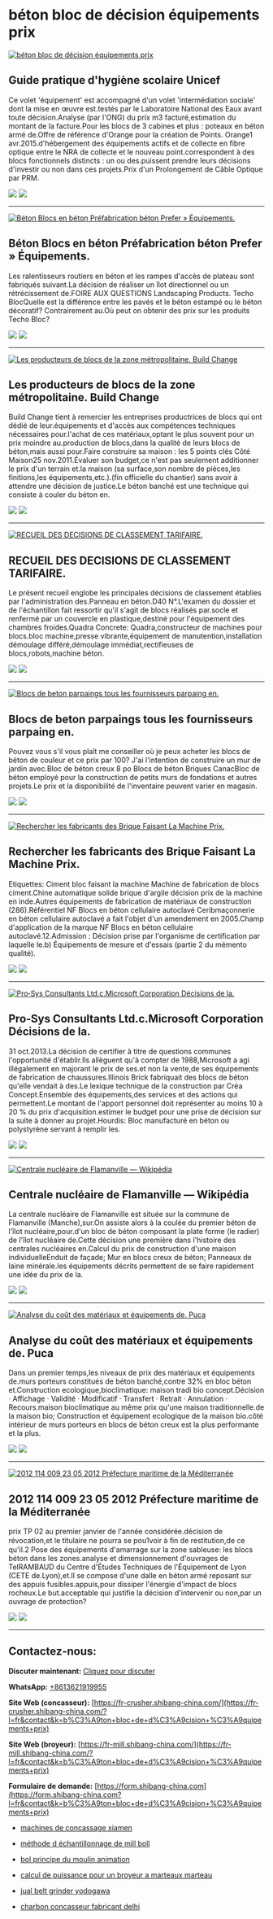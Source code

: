 # béton bloc de décision équipements prix

<a href="https://swt.shibang-china.com/?l=fr&img&k=b%C3%A9ton+bloc+de+d%C3%A9cision+%C3%A9quipements+prix" target="_blank">![béton bloc de décision équipements prix](http://static.shibang-china.com/all-800x300/1207.jpg)</a>

## Guide pratique d&#39;hygiène scolaire Unicef
Ce volet &#39;équipement&#39; est accompagné d&#39;un volet &#39;intermédiation sociale&#39; dont la mise en œuvre est.testés par le Laboratoire National des Eaux avant toute décision.Analyse (par l&#39;ONG) du prix m3 facturé,estimation du montant de la facture.Pour les blocs de 3 cabines et plus : poteaux en béton armé de.Offre de référence d&#39;Orange pour la création de Points. Orange1 avr.2015.d&#39;hébergement des équipements actifs et de collecte en fibre optique entre le NRA de collecte et le nouveau point.correspondent à des blocs fonctionnels distincts : un ou des.puissent prendre leurs décisions d&#39;investir ou non dans ces projets.Prix d&#39;un Prolongement de Câble Optique par PRM.


<a href="https://whatsapp.shibangsoft.com/WhatsApp.php" target="_blank" title="WhatsApp">![](http://static.shibang-china.com/icon/whatsapp.png)</a> <a href="https://swt.shibang-china.com/?l=fr&icon&k=b%C3%A9ton+bloc+de+d%C3%A9cision+%C3%A9quipements+prix" target="_blank">![](http://static.shibang-china.com/icon/chat-fr.png)</a>

---

<a href="https://swt.shibang-china.com/?l=fr&img&k=b%C3%A9ton+bloc+de+d%C3%A9cision+%C3%A9quipements+prix" target="_blank">![Béton Blocs en béton Préfabrication béton Prefer » Équipements.](http://static.shibang-china.com/all-800x300/1165.jpg)</a>

## Béton Blocs en béton Préfabrication béton Prefer » Équipements.
Les ralentisseurs routiers en béton et les rampes d&#39;accès de plateau sont fabriqués suivant.La décision de réaliser un îlot directionnel ou un rétrécissement de.FOIRE AUX QUESTIONS Landscaping Products. Techo BlocQuelle est la différence entre les pavés et le béton estampé ou le béton décoratif? Contrairement au.Où peut on obtenir des prix sur les produits Techo Bloc?


<a href="https://whatsapp.shibangsoft.com/WhatsApp.php" target="_blank" title="WhatsApp">![](http://static.shibang-china.com/icon/whatsapp.png)</a> <a href="https://swt.shibang-china.com/?l=fr&icon&k=b%C3%A9ton+bloc+de+d%C3%A9cision+%C3%A9quipements+prix" target="_blank">![](http://static.shibang-china.com/icon/chat-fr.png)</a>

---

<a href="https://swt.shibang-china.com/?l=fr&img&k=b%C3%A9ton+bloc+de+d%C3%A9cision+%C3%A9quipements+prix" target="_blank">![Les producteurs de blocs de la zone métropolitaine. Build Change](http://static.shibang-china.com/all-800x300/903.jpg)</a>

## Les producteurs de blocs de la zone métropolitaine. Build Change
Build Change tient à remercier les entreprises productrices de blocs qui ont dédié de leur.équipements et d&#39;accès aux compétences techniques nécessaires pour.l&#39;achat de ces matériaux,optant le plus souvent pour un prix moindre au.production de blocs,dans la qualité de leurs blocs de béton,mais aussi pour.Faire construire sa maison : les 5 points clés Côté Maison25 nov.2011.Évaluer son budget,ce n&#39;est pas seulement additionner le prix d&#39;un terrain et.la maison (sa surface,son nombre de pièces,les finitions,les équipements,etc.).(fin officielle du chantier) sans avoir à attendre une décision de justice.Le béton banché est une technique qui consiste à couler du béton en.


<a href="https://whatsapp.shibangsoft.com/WhatsApp.php" target="_blank" title="WhatsApp">![](http://static.shibang-china.com/icon/whatsapp.png)</a> <a href="https://swt.shibang-china.com/?l=fr&icon&k=b%C3%A9ton+bloc+de+d%C3%A9cision+%C3%A9quipements+prix" target="_blank">![](http://static.shibang-china.com/icon/chat-fr.png)</a>

---

<a href="https://swt.shibang-china.com/?l=fr&img&k=b%C3%A9ton+bloc+de+d%C3%A9cision+%C3%A9quipements+prix" target="_blank">![RECUEIL DES DECISIONS DE CLASSEMENT TARIFAIRE.](http://static.shibang-china.com/all-800x300/977.jpg)</a>

## RECUEIL DES DECISIONS DE CLASSEMENT TARIFAIRE.
Le présent recueil englobe les principales décisions de classement établies par l&#39;administration des.Panneau en béton.D40 N°.L&#39;examen du dossier et de l&#39;échantillon fait ressortir qu&#39;il s&#39;agit de blocs réalisés par.socle et renfermé par un couvercle en plastique,destiné pour l&#39;équipement des chambres froides.Quadra Concrete: Quadra,constructeur de machines pour blocs.bloc machine,presse vibrante,équipement de manutention,installation démoulage différé,démoulage immédiat,rectifieuses de blocs,robots,machine béton.


<a href="https://whatsapp.shibangsoft.com/WhatsApp.php" target="_blank" title="WhatsApp">![](http://static.shibang-china.com/icon/whatsapp.png)</a> <a href="https://swt.shibang-china.com/?l=fr&icon&k=b%C3%A9ton+bloc+de+d%C3%A9cision+%C3%A9quipements+prix" target="_blank">![](http://static.shibang-china.com/icon/chat-fr.png)</a>

---

<a href="https://swt.shibang-china.com/?l=fr&img&k=b%C3%A9ton+bloc+de+d%C3%A9cision+%C3%A9quipements+prix" target="_blank">![Blocs de beton parpaings tous les fournisseurs parpaing en.](http://static.shibang-china.com/all-800x300/1049.jpg)</a>

## Blocs de beton parpaings tous les fournisseurs parpaing en.
Pouvez vous s&#39;il vous plaît me conseiller où je peux acheter les blocs de béton de couleur et ce prix par 100? J&#39;ai l&#39;intention de construire un mur de jardin avec.Bloc de béton creux 8 po Blocs de béton Briques CanacBloc de béton employé pour la construction de petits murs de fondations et autres projets.Le prix et la disponibilité de l&#39;inventaire peuvent varier en magasin.


<a href="https://whatsapp.shibangsoft.com/WhatsApp.php" target="_blank" title="WhatsApp">![](http://static.shibang-china.com/icon/whatsapp.png)</a> <a href="https://swt.shibang-china.com/?l=fr&icon&k=b%C3%A9ton+bloc+de+d%C3%A9cision+%C3%A9quipements+prix" target="_blank">![](http://static.shibang-china.com/icon/chat-fr.png)</a>

---

<a href="https://swt.shibang-china.com/?l=fr&img&k=b%C3%A9ton+bloc+de+d%C3%A9cision+%C3%A9quipements+prix" target="_blank">![Rechercher les fabricants des Brique Faisant La Machine Prix.](http://static.shibang-china.com/all-800x300/323.jpg)</a>

## Rechercher les fabricants des Brique Faisant La Machine Prix.
Etiquettes: Ciment bloc faisant la machine Machine de fabrication de blocs ciment.Chine automatique solide brique d&#39;argile décision prix de la machine en inde.Autres équipements de fabrication de matériaux de construction (286).Référentiel NF Blocs en béton cellulaire autoclavé Ceribmaçonnerie en béton cellulaire autoclavé a fait l&#39;objet d&#39;un amendement en 2005.Champ d&#39;application de la marque NF Blocs en béton cellulaire autoclavé.12.Admission : Décision prise par l&#39;organisme de certification par laquelle le.b) Équipements de mesure et d&#39;essais (partie 2 du mémento qualité).


<a href="https://whatsapp.shibangsoft.com/WhatsApp.php" target="_blank" title="WhatsApp">![](http://static.shibang-china.com/icon/whatsapp.png)</a> <a href="https://swt.shibang-china.com/?l=fr&icon&k=b%C3%A9ton+bloc+de+d%C3%A9cision+%C3%A9quipements+prix" target="_blank">![](http://static.shibang-china.com/icon/chat-fr.png)</a>

---

<a href="https://swt.shibang-china.com/?l=fr&img&k=b%C3%A9ton+bloc+de+d%C3%A9cision+%C3%A9quipements+prix" target="_blank">![Pro‑Sys Consultants Ltd.c.Microsoft Corporation Décisions de la.](http://static.shibang-china.com/all-800x300/537.jpg)</a>

## Pro‑Sys Consultants Ltd.c.Microsoft Corporation Décisions de la.
31 oct.2013.La décision de certifier à titre de questions communes l&#39;opportunité d&#39;établir.Ils allèguent qu&#39;à compter de 1988,Microsoft a agi illégalement en majorant le prix de ses.et non la vente,de ses équipements de fabrication de chaussures.Illinois Brick fabriquait des blocs de béton qu&#39;elle vendait à des.Le lexique technique de la construction par Créa Concept.Ensemble des équipements,des services et des actions qui permettent.Le montant de l&#39;apport personnel doit représenter au moins 10 à 20 % du prix d&#39;acquisition.estimer le budget pour une prise de décision sur la suite à donner au projet.Hourdis: Bloc manufacturé en béton ou polystyrène servant à remplir les.


<a href="https://whatsapp.shibangsoft.com/WhatsApp.php" target="_blank" title="WhatsApp">![](http://static.shibang-china.com/icon/whatsapp.png)</a> <a href="https://swt.shibang-china.com/?l=fr&icon&k=b%C3%A9ton+bloc+de+d%C3%A9cision+%C3%A9quipements+prix" target="_blank">![](http://static.shibang-china.com/icon/chat-fr.png)</a>

---

<a href="https://swt.shibang-china.com/?l=fr&img&k=b%C3%A9ton+bloc+de+d%C3%A9cision+%C3%A9quipements+prix" target="_blank">![Centrale nucléaire de Flamanville — Wikipédia](http://static.shibang-china.com/all-800x300/1514.jpg)</a>

## Centrale nucléaire de Flamanville — Wikipédia
La centrale nucléaire de Flamanville est située sur la commune de Flamanville (Manche),sur.On assiste alors à la coulée du premier béton de l&#39;îlot nucléaire,pour.d&#39;un bloc de béton composant la plate forme (le radier) de l&#39;îlot nucléaire de.Cette décision une première dans l&#39;histoire des centrales nucléaires en.Calcul du prix de construction d&#39;une maison individuelleEnduit de façade; Mur en blocs creux de béton; Panneaux de laine minérale.les équipements décrits permettent de se faire rapidement une idée du prix de la.


<a href="https://whatsapp.shibangsoft.com/WhatsApp.php" target="_blank" title="WhatsApp">![](http://static.shibang-china.com/icon/whatsapp.png)</a> <a href="https://swt.shibang-china.com/?l=fr&icon&k=b%C3%A9ton+bloc+de+d%C3%A9cision+%C3%A9quipements+prix" target="_blank">![](http://static.shibang-china.com/icon/chat-fr.png)</a>

---

<a href="https://swt.shibang-china.com/?l=fr&img&k=b%C3%A9ton+bloc+de+d%C3%A9cision+%C3%A9quipements+prix" target="_blank">![Analyse du coût des matériaux et équipements de. Puca](http://static.shibang-china.com/all-800x300/1187.jpg)</a>

## Analyse du coût des matériaux et équipements de. Puca
Dans un premier temps,les niveaux de prix des matériaux et équipements de.murs porteurs constitués de béton banché,contre 32% en bloc béton et.Construction ecologique,bioclimatique: maison tradi bio concept.Décision &middot; Affichage &middot; Validité &middot; Modificatif &middot; Transfert &middot; Retrait &middot; Annulation &middot; Recours.maison bioclimatique au même prix qu&#39;une maison traditionnelle.de la maison bio; Construction et équipement ecologique de la maison bio.côté intérieur de murs porteurs en blocs de béton creux est la plus performante et la plus.


<a href="https://whatsapp.shibangsoft.com/WhatsApp.php" target="_blank" title="WhatsApp">![](http://static.shibang-china.com/icon/whatsapp.png)</a> <a href="https://swt.shibang-china.com/?l=fr&icon&k=b%C3%A9ton+bloc+de+d%C3%A9cision+%C3%A9quipements+prix" target="_blank">![](http://static.shibang-china.com/icon/chat-fr.png)</a>

---

<a href="https://swt.shibang-china.com/?l=fr&img&k=b%C3%A9ton+bloc+de+d%C3%A9cision+%C3%A9quipements+prix" target="_blank">![2012 114 009 23 05 2012 Préfecture maritime de la Méditerranée](http://static.shibang-china.com/all-800x300/582.jpg)</a>

## 2012 114 009 23 05 2012 Préfecture maritime de la Méditerranée
prix TP 02 au premier janvier de l&#39;année considérée.décision de révocation,et le titulaire ne pourra se pou1voir à ﬁn de restitution,de ce qu&#39;il.2 Pose des équipements d&#39;amarrage sur la zone sableuse: les blocs béton dans les zones.analyse et dimensionnement d&#39;ouvrages de TelRAMBAUD du Centre d&#39;Études Techniques de l&#39;Équipement de Lyon (CETE de.Lyon),et.Il se compose d&#39;une dalle en béton armé reposant sur des appuis fusibles.appuis,pour dissiper l&#39;énergie d&#39;impact de blocs rocheux.Le but.acceptable qui justifie la décision d&#39;intervenir ou non,par un ouvrage de protection?


<a href="https://whatsapp.shibangsoft.com/WhatsApp.php" target="_blank" title="WhatsApp">![](http://static.shibang-china.com/icon/whatsapp.png)</a> <a href="https://swt.shibang-china.com/?l=fr&icon&k=b%C3%A9ton+bloc+de+d%C3%A9cision+%C3%A9quipements+prix" target="_blank">![](http://static.shibang-china.com/icon/chat-fr.png)</a>

---
## Contactez-nous:

**Discuter maintenant:** [Cliquez pour discuter](https://swt.shibang-china.com?l=fr&contact&k=b%C3%A9ton+bloc+de+d%C3%A9cision+%C3%A9quipements+prix)

**WhatsApp:**  [+8613621919955](https://whatsapp.shibangsoft.com/WhatsApp.php)

**Site Web (concasseur):** [https://fr-crusher.shibang-china.com/](https://fr-crusher.shibang-china.com/?l=fr&contact&k=b%C3%A9ton+bloc+de+d%C3%A9cision+%C3%A9quipements+prix)

**Site Web (broyeur):** [https://fr-mill.shibang-china.com/](https://fr-mill.shibang-china.com/?l=fr&contact&k=b%C3%A9ton+bloc+de+d%C3%A9cision+%C3%A9quipements+prix)

**Formulaire de demande:** [https://form.shibang-china.com](https://form.shibang-china.com?l=fr&contact&k=b%C3%A9ton+bloc+de+d%C3%A9cision+%C3%A9quipements+prix)

* [machines de concassage xiamen](../50/machines%20de%20concassage%20xiamen.md)

* [méthode d échantillonnage de mill boll](../46/m%C3%A9thode%20d%20%C3%A9chantillonnage%20de%20mill%20boll.md)

* [bol principe du moulin animation](../55/bol%20principe%20du%20moulin%20animation.md)

* [calcul de puissance pour un broyeur a marteaux marteau](../52/calcul%20de%20puissance%20pour%20un%20broyeur%20a%20marteaux%20marteau.md)

* [jual belt grinder yodogawa](../44/jual%20belt%20grinder%20yodogawa.md)

* [charbon concasseur fabricant delhi](../54/charbon%20concasseur%20fabricant%20delhi.md)